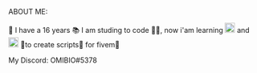 ABOUT ME:

📅 I have a 16 years 
📚 I am studing to code 🧑‍💻, now i'am learning <img src="https://upload.wikimedia.org/wikipedia/commons/thumb/c/cf/Lua-Logo.svg/1200px-Lua-Logo.svg.png" width="20vw" height="20vh"> and <img src="https://upload.wikimedia.org/wikipedia/commons/1/13/C-Sharp.png" width="20vw" height="20vh"> 
💼to create scripts📂 for fivem🐌 

My Discord: OMIBIO#5378

